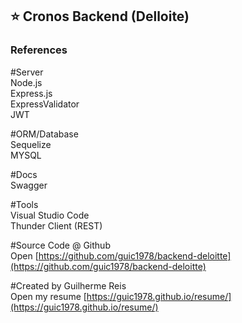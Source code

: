 ## ⭐ Cronos Backend (Delloite)

### References

#Server<br>
Node.js<br>
Express.js<br>
ExpressValidator<br>
JWT<br>

#ORM/Database<br>
Sequelize<br>
MYSQL<br>

#Docs<br>
Swagger<br>

#Tools<br>
Visual Studio Code<br>
Thunder Client (REST)<br>

#Source Code @ Github<br>
Open [https://github.com/guic1978/backend-deloitte](https://github.com/guic1978/backend-deloitte)

#Created by Guilherme Reis<br>
Open my resume [https://guic1978.github.io/resume/](https://guic1978.github.io/resume/)
